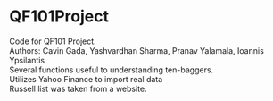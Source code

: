 # QF101Project
Code for QF101 Project.  
Authors: Cavin Gada, Yashvardhan Sharma, Pranav Yalamala, Ioannis Ypsilantis  
Several functions useful to understanding ten-baggers.  
Utilizes Yahoo Finance to import real data  
Russell list was taken from a website.
